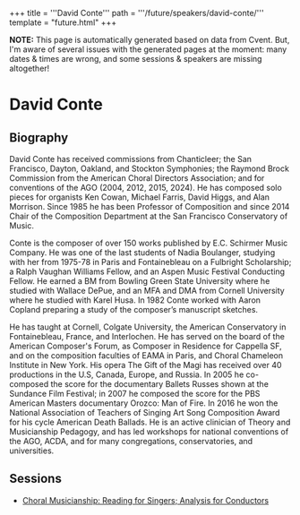 +++
title = '''David Conte'''
path = '''/future/speakers/david-conte/'''
template = "future.html"
+++

<p class="todo">
<strong>NOTE:</strong> This page is automatically generated based on data from Cvent.
But, I'm aware of several issues with the generated pages at the moment:
many dates & times are wrong, and some sessions & speakers are missing altogether!
</p>

<h1>David Conte</h1>
<h2>Biography</h2>
<p>David Conte has received commissions from Chanticleer; the San Francisco, Dayton, Oakland, and Stockton Symphonies; the Raymond Brock Commission from the American Choral Directors Association; and for conventions of the AGO (2004, 2012, 2015, 2024). He has composed solo pieces for organists Ken Cowan, Michael Farris, David Higgs, and Alan Morrison. Since 1985 he has been Professor of Composition and since 2014 Chair of the Composition Department at the San Francisco Conservatory of Music. 

Conte is the composer of over 150 works published by  E.C. Schirmer Music Company. He was one of the last students of Nadia Boulanger, studying with her from 1975-78 in Paris and Fontainebleau on a Fulbright Scholarship; a Ralph Vaughan Williams Fellow, and an Aspen Music Festival Conducting Fellow. He earned a BM from Bowling Green State University where he studied with Wallace DePue, and an MFA and DMA from Cornell University where he studied with Karel Husa.  In 1982 Conte worked with Aaron Copland preparing a study of the composer’s manuscript sketches. 

He has taught at Cornell, Colgate University, the American Conservatory in Fontainebleau, France, and Interlochen. He has served on the board of the American Composer's Forum, as Composer in Residence for Cappella SF, and on the composition faculties of EAMA in Paris, and Choral Chameleon Institute in New York. His opera The Gift of the Magi has received over 40 productions in the U.S, Canada, Europe, and Russia. In 2005 he co-composed the score for the documentary Ballets Russes shown at the Sundance Film Festival; in 2007 he composed the score for the PBS American Masters documentary Orozco: Man of Fire. In 2016 he won the National Association of Teachers of Singing Art Song Composition Award for his cycle American Death Ballads. He is an active clinician of Theory and Musicianship Pedagogy, and has led workshops for national conventions of the AGO, ACDA, and for many congregations, conservatories, and universities.</p>
<h2>Sessions</h2>
<ul><li><a href="/future/sessions/choral-musicianship-reading-for-singers-analysis-for-conductors/">Choral Musicianship: Reading for Singers; Analysis for Conductors</a></li>

